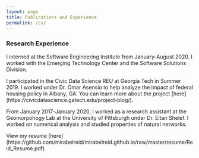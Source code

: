 ```yaml
---
layout: page
title: Publications and Experience
permalink: /cv/
---
```

<h3>Research Experience</h3>
<p> I interned at the Software Engineering Institute from January-August 2020. I worked with the Emerging Technology Center and the Software Solutions Division.</p>
<p> I participated in the Civic Data Science REU at Georgia Tech in Summer 2019. I worked under Dr. Omar Asensio to help analyze the impact of federal housing policy in Albany, GA. You can learn more about the project [here](https://civicdatascience.gatech.edu/project-blog/).</p>
<p> From January 2017-January 2020, I worked as a research assistant at the Geomorpohogy Lab at the University of Pittsburgh under Dr. Eitan Shelef. I worked on numerical analysis and studied properties of natural networks.</p>

<p> View my resume [here](https://github.com/mirabelreid/mirabelreid.github.io/raw/master/resume/Reid_Resume.pdf) </p>
